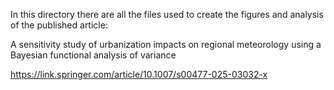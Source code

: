 In this directory there are all the files used to create the figures and analysis of the published article: 

A sensitivity study of urbanization impacts on regional meteorology using a Bayesian functional analysis of variance

https://link.springer.com/article/10.1007/s00477-025-03032-x
